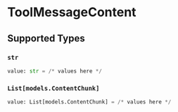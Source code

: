 # ToolMessageContent


## Supported Types

### `str`

```python
value: str = /* values here */
```

### `List[models.ContentChunk]`

```python
value: List[models.ContentChunk] = /* values here */
```

